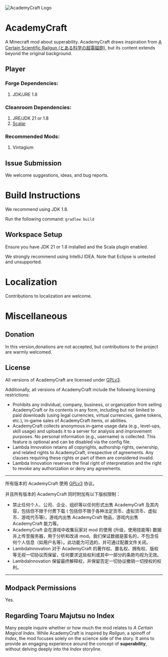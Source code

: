 ![AcademyCraft Logo](https://raw.githubusercontent.com/LambdaInnovation/AcademyCraft/master/blob/logo.png)

# AcademyCraft

A Minecraft mod about superability. AcademyCraft draws inspiration
from [A Certain Scientific Railgun (とある科学の超電磁砲)](https://en.wikipedia.org/wiki/A_Certain_Scientific_Railgun),
but its content extends beyond the original background.

## Player

### Forge Dependencies:

1. JDK/JRE 1.8

### Cleanroom Dependencies:

1. JRE/JDK 21 or 1.8
2. [Scalar]

### Recommended Mods:

1. Vintagium

## Issue Submission

We welcome suggestions, ideas, and bug reports.

# Build Instructions

We recommend using JDK 1.8.

Run the following command:
`gradlew build`

## Workspace Setup

Ensure you have JDK 21 or 1.8 installed and the Scala plugin enabled.

We strongly recommend using IntelliJ IDEA. Note that Eclipse is untested and unsupported.

# Localization

Contributions to localization are welcome.

# Miscellaneous

## Donation

In this version,donations are not accepted, but contributions to the project are warmly welcomed.

## License

All versions of AcademyCraft are licensed under [GPLv3](http://www.gnu.org/licenses/gpl.html).

Additionally, all versions of AcademyCraft include the following licensing restrictions:

- Prohibits any individual, company, business, or organization from selling AcademyCraft or its contents in any form,
  including but not limited to paid downloads (using legal currencies, virtual currencies, game tokens, etc.), in-game
  sales of AcademyCraft items, or abilities.
- AcademyCraft collects anonymous in-game usage data (e.g., level-ups, skill usage) and uploads it to a server for
  analysis and improvement purposes. No personal information (e.g., username) is collected. This feature is optional and
  can be disabled via the config file.
- Lambda Innovation retains all copyrights, authorship rights, ownership, and related rights to AcademyCraft,
  irrespective of agreements. Any clauses requiring these rights or part of them are considered invalid.
- Lambda Innovation reserves the final right of interpretation and the right to revoke any authorization or deny any
  agreements.

---

所有版本的 AcademyCraft 使用 [GPLv3](http://www.gnu.org/licenses/gpl.html) 协议。

并且所有版本的 AcademyCraft 同时附加有以下版权限制：

- 禁止任何个人、公司、企业、组织等以任何形式出售 AcademyCraft 及其内容，包括但不限于付费下载 (
  包括但不限于各种法定货币、虚拟货币、虚拟币、游戏代币等)，游戏内出售 AcademyCraft 物品，游戏内出售 AcademyCraft 能力等。
- AcademyCraft 会在游戏中收集玩家对 mod 的使用 (升级，使用技能等) 数据并上传至服务器，用于分析和改进
  mod。我们保证数据是匿名的，不包含任何个人信息（如用户名等）。此功能为可选的，并可通过配置文件关闭。
- LambdaInnovation 对于 AcademyCraft 的著作权、置名权、拥有权、版权等无视一切协议而保留，任何要求这些权利或其中一部分的条款均视为无效。
- LambdaInnovation 保留最终解释权，并保留否定一切协议撤销一切授权的权利。

---

## Modpack Permissions

Yes.

## Regarding Toaru Majutsu no Index

Many people inquire whether or how much the mod relates to _A Certain Magical Index_. While AcademyCraft is inspired by
_Railgun_, a spinoff of _Index_, the mod focuses solely on the science side of the story. It aims to provide an engaging
experience around the concept of **superability**, without delving deeply into the _Index_ storyline.

[Scalar]: https://github.com/CleanroomMC/Scalar/releases/tag/2.11.1